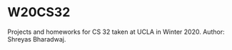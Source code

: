 # W20CS32

Projects and homeworks for CS 32 taken at UCLA in Winter 2020. Author: Shreyas Bharadwaj.
